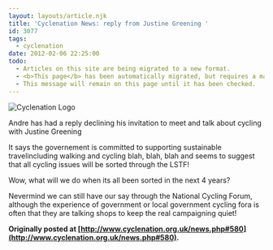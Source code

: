 ```yaml
---
layout: layouts/article.njk
title: 'Cyclenation News: reply from Justine Greening '
id: 3077
tags:
  - cyclenation
date: 2012-02-06 22:25:00
todo:
  - Articles on this site are being migrated to a new format.
  - <b>This page</b> has been automatically migrated, but requires a manual check-&amp;-tune to ensure the format and links all work as expected.
  - This message will remain on this page until it has been checked.
---
```


![Cyclenation Logo](http://www.pompeybug.co.uk/wp-content/plugins/wp-cyclenation-news/cnlogo.jpg)<p>Andre has had a reply declining his invitation to meet and talk about cycling with Justine Greening

It says the governement is committed to supporting sustainable travelincluding walking and cycling blah, blah, blah and seems to suggest that all cycling issues will be sorted through the LSTF!

Wow, what will we do when its all been sorted in the next 4 years?

Nevermind we can still have our say through the National Cycling Forum, although the experience of government or local government cycling fora is often that they are talking shops to keep the real campaigning quiet!

**Originally posted at [http://www.cyclenation.org.uk/news.php#580](http://www.cyclenation.org.uk/news.php#580).**